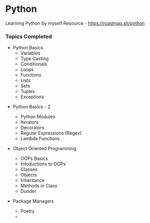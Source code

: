 
# Python

Learning Python by myself 
Resource - https://roadmap.sh/python

### Topics Completed
* Python Basics 
    - Variables 
    - Type Casting
    - Conditionals 
    - Loops 
    - Functions 
    - Lists 
    - Sets 
    - Tuples 
    - Exceptions 

- Python Basics - 2 
    - Python Modules
    - Iterators
    - Decorators 
    - Regular Expressions (Regex)
    - Lambda Functions 

- Object Oriented Programming
    - OOPs Basics 
    - Intoductions to OOPs 
    - Classes 
    - Objects 
    - Inheritance 
    - Methods in Class 
    - Dunder
- Package Managers
    - Poetry
    - 